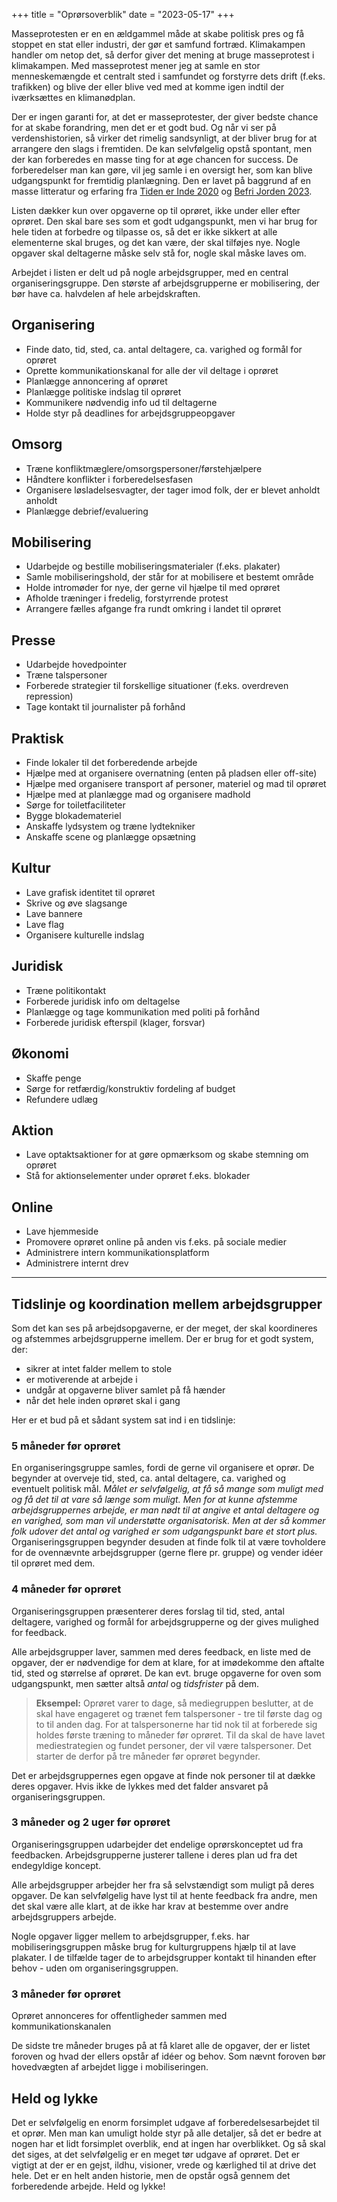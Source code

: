 +++
title = "Oprørsoverblik"
date = "2023-05-17"
+++

Masseprotesten er en en ældgammel måde at skabe politisk pres og få stoppet en stat eller industri, der gør et samfund fortræd. Klimakampen handler om netop det, så derfor giver det mening at bruge masseprotest i klimakampen. Med masseprotest mener jeg at samle en stor menneskemængde et centralt sted i samfundet og forstyrre dets drift (f.eks. trafikken) og blive der eller blive ved med at komme igen indtil der iværksættes en klimanødplan.

Der er ingen garanti for, at det er masseprotester, der giver bedste chance for at skabe forandring, men det er et godt bud. Og når vi ser på verdenshistorien, så virker det rimelig sandsynligt, at der bliver brug for at arrangere den slags i fremtiden. De kan selvfølgelig opstå spontant, men der kan forberedes en masse ting for at øge chancen for success. De forberedelser man kan gøre, vil jeg samle i en oversigt her, som kan blive udgangspunkt for fremtidig planlægning. Den er lavet på baggrund af en masse litteratur og erfaring fra [Tiden er Inde 2020](https://xrdk.org/assets/pdf/press_releases/16-09-20%20Kongens%20nytorv.pdf) og [Befri Jorden 2023](https://solidaritet.dk/befri-jorden/).

Listen dækker kun over opgaverne op til oprøret, ikke under eller efter oprøret. Den skal bare ses som et godt udgangspunkt, men vi har brug for hele tiden at forbedre og tilpasse os, så det er ikke sikkert at alle elementerne skal bruges, og det kan være, der skal tilføjes nye. Nogle opgaver skal deltagerne måske selv stå for, nogle skal måske laves om.

Arbejdet i listen er delt ud på nogle arbejdsgrupper, med en central organiseringsgruppe. Den største af arbejdsgrupperne er mobilisering, der bør have ca. halvdelen af hele arbejdskraften.

## Organisering

- Finde dato, tid, sted, ca. antal deltagere, ca. varighed og formål for oprøret
- Oprette kommunikationskanal for alle der vil deltage i oprøret  
- Planlægge annoncering af oprøret  
- Planlægge politiske indslag til oprøret  
- Kommunikere nødvendig info ud til deltagerne  
- Holde styr på deadlines for arbejdsgruppeopgaver  

## Omsorg

- Træne konfliktmæglere/omsorgspersoner/førstehjælpere  
- Håndtere konflikter i forberedelsesfasen  
- Organisere løsladelsesvagter, der tager imod folk, der er blevet anholdt anholdt  
- Planlægge debrief/evaluering  

## Mobilisering

- Udarbejde og bestille mobiliseringsmaterialer (f.eks. plakater)  
- Samle mobiliseringshold, der står for at mobilisere et bestemt område  
- Holde intromøder for nye, der gerne vil hjælpe til med oprøret  
- Afholde træninger i fredelig, forstyrrende protest  
- Arrangere fælles afgange fra rundt omkring i landet til oprøret  

## Presse

- Udarbejde hovedpointer  
- Træne talspersoner  
- Forberede strategier til forskellige situationer (f.eks. overdreven repression)  
- Tage kontakt til journalister på forhånd
  

## Praktisk

- Finde lokaler til det forberedende arbejde  
- Hjælpe med at organisere overnatning (enten på pladsen eller off-site)  
- Hjælpe med organisere transport af personer, materiel og mad til oprøret  
- Hjælpe med at planlægge mad og organisere madhold  
- Sørge for toiletfaciliteter  
- Bygge blokademateriel  
- Anskaffe lydsystem og træne lydtekniker  
- Anskaffe scene og planlægge opsætning  

## Kultur

- Lave grafisk identitet til oprøret  
- Skrive og øve slagsange  
- Lave bannere  
- Lave flag  
- Organisere kulturelle indslag
  
## Juridisk

- Træne politikontakt  
- Forberede juridisk info om deltagelse  
- Planlægge og tage kommunikation med politi på forhånd  
- Forberede juridisk efterspil (klager, forsvar)  

## Økonomi

- Skaffe penge  
- Sørge for retfærdig/konstruktiv fordeling af budget  
- Refundere udlæg  

## Aktion

- Lave optaktsaktioner for at gøre opmærksom og skabe stemning om oprøret  
- Stå for aktionselementer under oprøret f.eks. blokader  

## Online

- Lave hjemmeside  
- Promovere oprøret online på anden vis f.eks. på sociale medier  
- Administrere intern kommunikationsplatform  
- Administrere internt drev
  
---

## Tidslinje og koordination mellem arbejdsgrupper

Som det kan ses på arbejdsopgaverne, er der meget, der skal koordineres og afstemmes arbejdsgrupperne imellem. Der er brug for et godt system, der:

- sikrer at intet falder mellem to stole  
- er motiverende at arbejde i  
- undgår at opgaverne bliver samlet på få hænder  
- når det hele inden oprøret skal i gang  

Her er et bud på et sådant system sat ind i en tidslinje:

### 5 måneder før oprøret

En organiseringsgruppe samles, fordi de gerne vil organisere et oprør. De begynder at overveje tid, sted, ca. antal deltagere, ca. varighed og eventuelt politisk mål. *Målet er selvfølgelig, at få så mange som muligt med og få det til at vare så længe som muligt. Men for at kunne afstemme arbejdsgruppernes arbejde, er man nødt til at angive et antal deltagere og en varighed, som man vil understøtte organisatorisk. Men at der så kommer folk udover det antal og varighed er som udgangspunkt bare et stort plus.* Organiseringsgruppen begynder desuden at finde folk til at være tovholdere for de ovennævnte arbejdsgrupper (gerne flere pr. gruppe) og vender idéer til oprøret med dem.

### 4 måneder før oprøret

Organiseringsgruppen præsenterer deres forslag til tid, sted, antal deltagere, varighed og formål for arbejdsgrupperne og der gives mulighed for feedback.

Alle arbejdsgrupper laver, sammen med deres feedback, en liste med de opgaver, der er nødvendige for dem at klare, for at imødekomme den aftalte tid, sted og størrelse af oprøret. De kan evt. bruge opgaverne for oven som udgangspunkt, men sætter altså *antal* og *tidsfrister* på dem.

> **Eksempel:** Oprøret varer to dage, så mediegruppen beslutter, at de skal have engageret og trænet fem talspersoner - tre til første dag og to til anden dag. For at talspersonerne har tid nok til at forberede sig holdes første træning to måneder før oprøret. Til da skal de have lavet mediestrategien og fundet personer, der vil være talspersoner. Det starter de derfor på tre måneder før oprøret begynder.

Det er arbejdsgruppernes egen opgave at finde nok personer til at dække deres opgaver. Hvis ikke de lykkes med det falder ansvaret på organiseringsgruppen.

### 3 måneder og 2 uger før oprøret

Organiseringsgruppen udarbejder det endelige oprørskonceptet ud fra feedbacken. Arbejdsgrupperne justerer tallene i deres plan ud fra det endegyldige koncept.

Alle arbejdsgrupper arbejder her fra så selvstændigt som muligt på deres opgaver. De kan selvfølgelig have lyst til at hente feedback fra andre, men det skal være alle klart, at de ikke har krav at bestemme over andre arbejdsgruppers arbejde.

Nogle opgaver ligger mellem to arbejdsgrupper, f.eks. har mobiliseringsgruppen måske brug for kulturgruppens hjælp til at lave plakater. I de tilfælde tager de to arbejdsgrupper kontakt til hinanden efter behov - uden om organiseringsgruppen.

### 3 måneder før oprøret

Oprøret annonceres for offentligheder sammen med kommunikationskanalen

De sidste tre måneder bruges på at få klaret alle de opgaver, der er listet foroven og hvad der ellers opstår af idéer og behov. Som nævnt foroven bør hovedvægten af arbejdet ligge i mobiliseringen.

## Held og lykke

Det er selvfølgelig en enorm forsimplet udgave af forberedelsesarbejdet til et oprør. Men man kan umuligt holde styr på alle detaljer, så det er bedre at nogen har et lidt forsimplet overblik, end at ingen har overblikket. Og så skal det siges, at det selvfølgelig er en meget tør udgave af oprøret. Det er vigtigt at der er en gejst, ildhu, visioner, vrede og kærlighed til at drive det hele. Det er en helt anden historie, men de opstår også gennem det forberedende arbejde. Held og lykke!